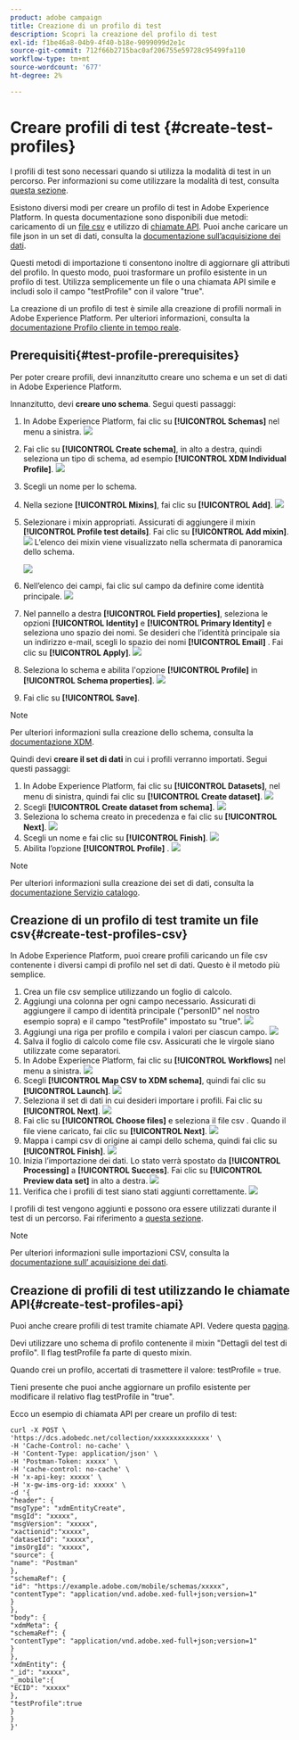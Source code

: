 ```yaml
---
product: adobe campaign
title: Creazione di un profilo di test
description: Scopri la creazione del profilo di test
exl-id: f1be46a8-04b9-4f40-b18e-9099099d2e1c
source-git-commit: 712f66b2715bac0af206755e59728c95499fa110
workflow-type: tm+mt
source-wordcount: '677'
ht-degree: 2%

---
```


# Creare profili di test {#create-test-profiles}

I profili di test sono necessari quando si utilizza la modalità di test in un percorso. Per informazioni su come utilizzare la modalità di test, consulta [questa sezione](../building-journeys/testing-the-journey.md).

Esistono diversi modi per creare un profilo di test in Adobe Experience Platform. In questa documentazione sono disponibili due metodi: caricamento di un [file csv](../building-journeys/creating-test-profiles.md#create-test-profiles-csv) e utilizzo di [chiamate API](../building-journeys/creating-test-profiles.md#create-test-profiles-api). Puoi anche caricare un file json in un set di dati, consulta la [documentazione sull’acquisizione dei dati](https://experienceleague.adobe.com/docs/experience-platform/ingestion/tutorials/ingest-batch-data.html#add-data-to-dataset).

Questi metodi di importazione ti consentono inoltre di aggiornare gli attributi del profilo. In questo modo, puoi trasformare un profilo esistente in un profilo di test. Utilizza semplicemente un file o una chiamata API simile e includi solo il campo &quot;testProfile&quot; con il valore &quot;true&quot;.

La creazione di un profilo di test è simile alla creazione di profili normali in Adobe Experience Platform. Per ulteriori informazioni, consulta la [documentazione Profilo cliente in tempo reale](https://experienceleague.adobe.com/docs/experience-platform/profile/home.html).

## Prerequisiti{#test-profile-prerequisites}

Per poter creare profili, devi innanzitutto creare uno schema e un set di dati in Adobe Experience Platform.

Innanzitutto, devi **creare uno schema**. Segui questi passaggi:

1. In Adobe Experience Platform, fai clic su **[!UICONTROL Schemas]** nel menu a sinistra.
   ![](../assets/test-profiles-0.png)
1. Fai clic su **[!UICONTROL Create schema]**, in alto a destra, quindi seleziona un tipo di schema, ad esempio **[!UICONTROL XDM Individual Profile]**.
   ![](../assets/test-profiles-1.png)
1. Scegli un nome per lo schema.
1. Nella sezione **[!UICONTROL Mixins]**, fai clic su **[!UICONTROL Add]**.
   ![](../assets/test-profiles-1-bis.png)
1. Selezionare i mixin appropriati. Assicurati di aggiungere il mixin **[!UICONTROL Profile test details]**. Fai clic su **[!UICONTROL Add mixin]**.
   ![](../assets/test-profiles-1-ter.png)
L’elenco dei mixin viene visualizzato nella schermata di panoramica dello schema.

   ![](../assets/test-profiles-2.png)
1. Nell’elenco dei campi, fai clic sul campo da definire come identità principale.
   ![](../assets/test-profiles-3.png)
1. Nel pannello a destra **[!UICONTROL Field properties]**, seleziona le opzioni **[!UICONTROL Identity]** e **[!UICONTROL Primary Identity]** e seleziona uno spazio dei nomi. Se desideri che l’identità principale sia un indirizzo e-mail, scegli lo spazio dei nomi **[!UICONTROL Email]** . Fai clic su **[!UICONTROL Apply]**.
   ![](../assets/test-profiles-4.png)
1. Seleziona lo schema e abilita l&#39;opzione **[!UICONTROL Profile]** in **[!UICONTROL Schema properties]**.
   ![](../assets/test-profiles-5.png)
1. Fai clic su **[!UICONTROL Save]**.

>[!NOTE]
>
>Per ulteriori informazioni sulla creazione dello schema, consulta la [documentazione XDM](https://experienceleague.adobe.com/docs/experience-platform/xdm/ui/resources/schemas.html#prerequisites).

Quindi devi **creare il set di dati** in cui i profili verranno importati. Segui questi passaggi:

1. In Adobe Experience Platform, fai clic su **[!UICONTROL Datasets]**, nel menu di sinistra, quindi fai clic su **[!UICONTROL Create dataset]**.
   ![](../assets/test-profiles-6.png)
1. Scegli **[!UICONTROL Create dataset from schema]**.
   ![](../assets/test-profiles-7.png)
1. Seleziona lo schema creato in precedenza e fai clic su **[!UICONTROL Next]**.
   ![](../assets/test-profiles-8.png)
1. Scegli un nome e fai clic su **[!UICONTROL Finish]**.
   ![](../assets/test-profiles-9.png)
1. Abilita l’opzione **[!UICONTROL Profile]** .
   ![](../assets/test-profiles-10.png)

>[!NOTE]
>
> Per ulteriori informazioni sulla creazione dei set di dati, consulta la [documentazione Servizio catalogo](https://experienceleague.adobe.com/docs/experience-platform/catalog/datasets/user-guide.html#getting-started).

## Creazione di un profilo di test tramite un file csv{#create-test-profiles-csv}

In Adobe Experience Platform, puoi creare profili caricando un file csv contenente i diversi campi di profilo nel set di dati. Questo è il metodo più semplice.

1. Crea un file csv semplice utilizzando un foglio di calcolo.
1. Aggiungi una colonna per ogni campo necessario. Assicurati di aggiungere il campo di identità principale (&quot;personID&quot; nel nostro esempio sopra) e il campo &quot;testProfile&quot; impostato su &quot;true&quot;.
   ![](../assets/test-profiles-11.png)
1. Aggiungi una riga per profilo e compila i valori per ciascun campo.
   ![](../assets/test-profiles-12.png)
1. Salva il foglio di calcolo come file csv. Assicurati che le virgole siano utilizzate come separatori.
1. In Adobe Experience Platform, fai clic su **[!UICONTROL Workflows]** nel menu a sinistra.
   ![](../assets/test-profiles-14.png)
1. Scegli **[!UICONTROL Map CSV to XDM schema]**, quindi fai clic su **[!UICONTROL Launch]**.
   ![](../assets/test-profiles-16.png)
1. Seleziona il set di dati in cui desideri importare i profili. Fai clic su **[!UICONTROL Next]**.
   ![](../assets/test-profiles-17.png)
1. Fai clic su **[!UICONTROL Choose files]** e seleziona il file csv . Quando il file viene caricato, fai clic su **[!UICONTROL Next]**.
   ![](../assets/test-profiles-18.png)
1. Mappa i campi csv di origine ai campi dello schema, quindi fai clic su **[!UICONTROL Finish]**.
   ![](../assets/test-profiles-19.png)
1. Inizia l’importazione dei dati. Lo stato verrà spostato da **[!UICONTROL Processing]** a **[!UICONTROL Success]**. Fai clic su **[!UICONTROL Preview data set]** in alto a destra.
   ![](../assets/test-profiles-20.png)
1. Verifica che i profili di test siano stati aggiunti correttamente.
   ![](../assets/test-profiles-21.png)

I profili di test vengono aggiunti e possono ora essere utilizzati durante il test di un percorso. Fai riferimento a [questa sezione](../building-journeys/testing-the-journey.md).
>[!NOTE]
>
> Per ulteriori informazioni sulle importazioni CSV, consulta la [documentazione sull’ acquisizione dei dati](https://experienceleague.adobe.com/docs/experience-platform/ingestion/tutorials/map-a-csv-file.html#tutorials).

## Creazione di profili di test utilizzando le chiamate API{#create-test-profiles-api}

Puoi anche creare profili di test tramite chiamate API. Vedere questa [pagina](https://docs.adobe.com/content/help/it-IT/experience-platform/profile/home.html).

Devi utilizzare uno schema di profilo contenente il mixin &quot;Dettagli del test di profilo&quot;. Il flag testProfile fa parte di questo mixin.

Quando crei un profilo, accertati di trasmettere il valore: testProfile = true.

Tieni presente che puoi anche aggiornare un profilo esistente per modificare il relativo flag testProfile in &quot;true&quot;.

Ecco un esempio di chiamata API per creare un profilo di test:

```
curl -X POST \
'https://dcs.adobedc.net/collection/xxxxxxxxxxxxxx' \
-H 'Cache-Control: no-cache' \
-H 'Content-Type: application/json' \
-H 'Postman-Token: xxxxx' \
-H 'cache-control: no-cache' \
-H 'x-api-key: xxxxx' \
-H 'x-gw-ims-org-id: xxxxx' \
-d '{
"header": {
"msgType": "xdmEntityCreate",
"msgId": "xxxxx",
"msgVersion": "xxxxx",
"xactionid":"xxxxx",
"datasetId": "xxxxx",
"imsOrgId": "xxxxx",
"source": {
"name": "Postman"
},
"schemaRef": {
"id": "https://example.adobe.com/mobile/schemas/xxxxx",
"contentType": "application/vnd.adobe.xed-full+json;version=1"
}
},
"body": {
"xdmMeta": {
"schemaRef": {
"contentType": "application/vnd.adobe.xed-full+json;version=1"
}
},
"xdmEntity": {
"_id": "xxxxx",
"_mobile":{
"ECID": "xxxxx"
},
"testProfile":true
}
}
}'
```
